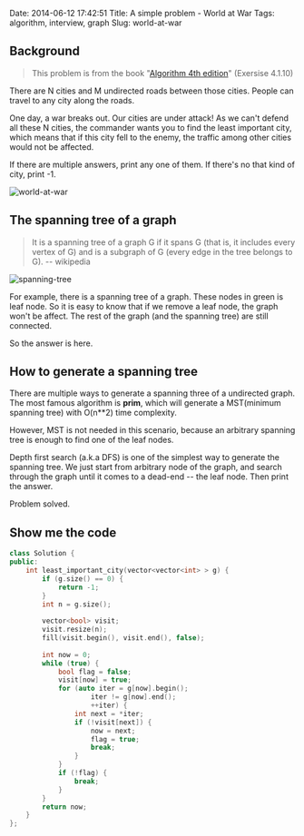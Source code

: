 Date: 2014-06-12 17:42:51 
Title: A simple problem - World at War
Tags: algorithm, interview, graph
Slug: world-at-war

## Background

> This problem is from the book "[Algorithm 4th edition][1]" (Exersise 4.1.10)

There are N cities and M undirected roads between those cities. People can travel to any city along the roads.

One day, a war breaks out. Our cities are under attack! As we can't defend all these N cities, the commander wants you to find the least important city, which means that if this city fell to the enemy, the traffic among other cities would not be affected.

If there are multiple answers, print any one of them. If there's no that kind of city, print -1.

![world-at-war][2]

## The spanning tree of a graph

> It is a spanning tree of a graph G if it spans G (that is, it includes every vertex of G) and is a subgraph of G (every edge in the tree belongs to G). 
> -- wikipedia

![spanning-tree][3]

For example, there is a spanning tree of a graph. These nodes in green is leaf node. So it is easy to know that if we remove a leaf node, the graph won't be affect. The rest of the graph (and the spanning tree) are still connected.

So the answer is here.

## How to generate a spanning tree

There are multiple ways to generate a spanning three of a undirected graph. The most famous algorithm is **prim**, which will generate a MST(minimum spanning tree) with O(n**2) time complexity.

However, MST is not needed in this scenario, because an arbitrary spanning tree is enough to find one of the leaf nodes.

Depth first search (a.k.a DFS) is one of the simplest way to generate the spanning tree. We just start from arbitrary node of the graph, and search through the graph until it comes to a dead-end -- the leaf node. Then print the answer.

Problem solved.

## Show me the code

```cpp
class Solution {
public:
    int least_important_city(vector<vector<int> > g) {
        if (g.size() == 0) {
            return -1;
        }
        int n = g.size();
        
        vector<bool> visit;
        visit.resize(n);
        fill(visit.begin(), visit.end(), false);
        
        int now = 0;
        while (true) {
            bool flag = false;
            visit[now] = true;
            for (auto iter = g[now].begin(); 
                    iter != g[now].end(); 
                    ++iter) {
                int next = *iter;
                if (!visit[next]) {
                    now = next;
                    flag = true;
                    break;
                }
            }
            if (!flag) {
                break;
            }
        }
        return now;
    }
};
```

  [1]: http://book.douban.com/subject/19952400/
  [2]: http://wizmann-tk-pic.u.qiniudn.com/blog-world-at-war.png
  [3]: http://wizmann-tk-pic.u.qiniudn.com/blog-spanning-tree.png
